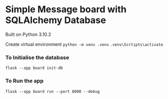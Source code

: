 # Simple Message board with SQLAlchemy Database
Built on Python 3.10.2

Create virtual environment
`python -m venv .venv`
`.venv\Scrtipts\activate`

### To Initialise the database
`flask --app board init-db`

### To Run the app
`flask --app board run --port 8000 --debug`